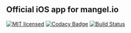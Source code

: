## Official iOS app for mangel.io

[![MIT licensed](https://img.shields.io/badge/license-MIT-blue.svg)](./LICENSE)
[![Codacy Badge](https://api.codacy.com/project/badge/Grade/97ca4bc4209941438ab53b975ce3342f)](https://app.codacy.com/app/juliand665/iOS?utm_source=github.com&utm_medium=referral&utm_content=mangelio/iOS&utm_campaign=badger)
[![Build Status](https://travis-ci.org/mangelio/iOS.svg?branch=master)](https://travis-ci.org/mangelio/iOS)
